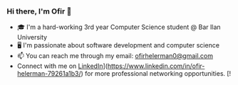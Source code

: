 ### Hi there, I'm Ofir 👋
- 🎓 I'm a hard-working 3rd year Computer Science student @ Bar Ilan University 
- 🖥️ I'm passionate about software development and computer science
- 📫 You can reach me through my email: ofirhelerman0@gmail.com
- Connect with me on [LinkedIn](https://raw.githubusercontent.com/OfirHelerman/OfirHelerman/main/linkedin_github.svg)](https://www.linkedin.com/in/ofir-helerman-79261a1b3/) for more professional networking opportunities. [!


 
<!--
**OfirHelerman/OfirHelerman** is a ✨ _special_ ✨ repository because its `README.md` (this file) appears on your GitHub profile.

Here are some ideas to get you started:

- 🔭 I’m currently working on ...
- 🌱 I’m currently learning ...
- 👯 I’m looking to collaborate on ...
- 🤔 I’m looking for help with ...
- 💬 Ask me about ...
- 📫 How to reach me: ...
- 😄 Pronouns: ...
- ⚡ Fun fact: ...
-->
